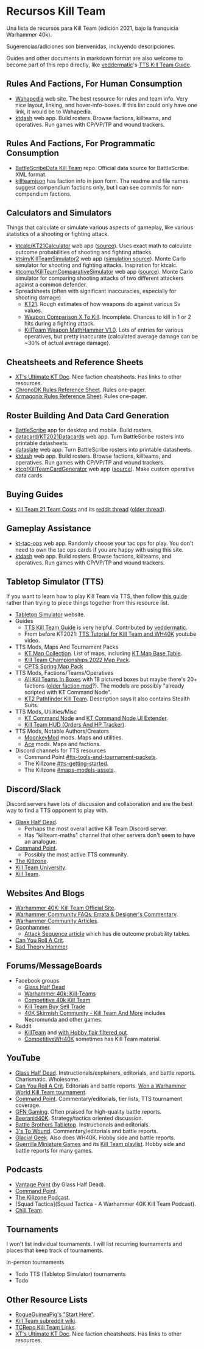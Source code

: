# Recursos Kill Team
Una lista de recursos para Kill Team (edición 2021, bajo la franquicia Warhammer 40k).

Sugerencias/adiciones son bienvenidas, incluyendo descripciones.

Guides and other documents in markdown format are also welcome to become part of this repo directly, like [veddermatic](https://github.com/veddermatic)'s [TTS Kill Team Guide](TTS-Beginners-guide.md).

## Rules And Factions, For Human Consumption

* [Wahapedia](https://wahapedia.ru/kill-team2/the-rules/introduction/) web site.  The best resource for rules and team info.  Very nice layout, linking, and hover-info-boxes. If this list could only have one link, it would be to Wahapedia.
* [ktdash](https://ktdash.app/) web app.  Build rosters. Browse factions, killteams, and operatives. Run games with CP/VP/TP and wound trackers.


## Rules And Factions, For Programmatic Consumption

* [BattleScribeData Kill Team](https://github.com/BSData/wh40k-killteam) repo.  Official data source for BattleScribe.  XML format.
* [killteamjson](https://github.com/vjosset/killteamjson) has faction info in json form.  The readme and file names suggest compendium factions only, but I can see commits for non-compendium factions.


## Calculators and Simulators

Things that calculate or simulate various aspects of gameplay, like various statistics of a shooting or fighting attack.

* [ktcalc/KT21Calculator](https://jmegner.github.io/KT21Calculator/) web app ([source](https://github.com/jmegner/KT21Calculator)).  Uses exact math to calculate outcome probabilities of shooting and fighting attacks.
* [ktsim/KillTeamSimulator2](http://kt2.doit-cms.ru/) web app ([simulation source](https://github.com/ramainen/godicepool)).  Monte Carlo simulator for shooting and fighting attacks.  Inspiration for ktcalc.
* [ktcomp/KillTeamComparativeSimulator](https://denampavel.shinyapps.io/KTSim/) web app ([source](https://github.com/DenamPavel/KillTeamSim)).  Monte Carlo simulator for comparing shooting attacks of two different attackers against a common defender.
* Spreadsheets (often with significant inaccuracies, especially for shooting damage)
  * [KT21](https://docs.google.com/spreadsheets/d/1Sa76-kNCVpLe0sLMEryo7l7QdZZOBqOrkhnENj55Mtc).  Rough estimates of how weapons do against various Sv values.
  * [Weapon Comparison X To Kill](https://docs.google.com/spreadsheets/d/1heVsyiowkdlBobygPURhX3d-WCSSyXbB).  Incomplete.  Chances to kill in 1 or 2 hits during a fighting attack.
  * [KillTeam Weapon MathHammer V1.0](https://docs.google.com/spreadsheets/d/1JJQqxJJf6riibwFHasEjliEhitLuKQiGWUBYZ-lR4io/edit#gid=1040039477).  Lots of entries for various operatives, but pretty inaccurate (calculated average damage can be ~30% of actual average damage).

## Cheatsheets and Reference Sheets

* [XT's Ultimate KT Doc](https://docs.google.com/document/d/1wAl4sNYcqybYCYANLbLFYbXuvRfp1PNPGlzr_YGWvtY).  Nice faction cheatsheets.  Has links to other resources.
* [ChronoDK Rules Reference Sheet](https://drive.google.com/file/d/1kgToAvu_TXRmAQIA1kkdLKih4rCJOE6u). Rules one-pager.
* [Armagonix Rules Reference Sheet](https://www.reddit.com/r/killteam/comments/pck4o4/after_some_playtesting_i_have_improved_my_kt21/).  Rules one-pager.

## Roster Building And Data Card Generation

* [BattleScribe](https://www.battlescribe.net/) app for desktop and mobile.  Build rosters.
* [datacard/KT2021Datacards](https://datacard.app/) web app.  Turn BattleScribe rosters into printable datasheets.
* [dataslate](https://dataslate.rocks/) web app.  Turn BattleScribe rosters into printable datasheets.
* [ktdash](https://ktdash.app/) web app.  Build rosters. Browse factions, killteams, and operatives. Run games with CP/VP/TP and wound trackers.
* [ktcg/KillTeamCardGenerator](https://ktcg.netlify.app/) web app ([source](https://github.com/magralol/ktcg)).  Make custom operative data cards.

## Buying Guides

* [Kill Team 21 Team Costs](https://docs.google.com/spreadsheets/d/1FyS0Z4h1s2IicJ-riH696Sf58-DYIzz0-qf7YPlZ2GI) and its [reddit thread](https://www.reddit.com/r/killteam/comments/py9hz4/kt_min_team_costs_by_faction_updated_with_gbp/) ([older thread](https://www.reddit.com/r/killteam/comments/pafol0/how_much_does_it_cost_to_get_into_kt21_version_11/)).

## Gameplay Assistance

* [kt-tac-ops](https://kt-tac-ops.com/) web app.  Randomly choose your tac ops for play.  You don't need to own the tac ops cards if you are happy with using this site.
* [ktdash](https://ktdash.app/) web app.  Build rosters. Browse factions, killteams, and operatives. Run games with CP/VP/TP and wound trackers.

## Tabletop Simulator (TTS)

If you want to learn how to play Kill Team via TTS, then follow [this guide](TTS-Beginners-guide.md) rather than trying to piece things together from this resource list.

* [Tabletop Simulator](https://www.tabletopsimulator.com/) website.
* Guides
  * [TTS Kill Team Guide](TTS-Beginners-guide.md) is very helpful.  Contributed by [veddermatic](https://github.com/veddermatic).
  * From before KT2021: [TTS Tutorial for Kill Team and WH40K](https://www.youtube.com/watch?v=eXdofSlE4jQ) youtube video.
* TTS Mods, Maps And Tournament Packs
    * [KT Map Collection](https://steamcommunity.com/sharedfiles/filedetails/?id=2577079549).  List of maps, including [KT Map Base Table](https://steamcommunity.com/sharedfiles/filedetails/?id=2574389665).
    * [Kill Team Championships 2022 Map Pack](https://steamcommunity.com/sharedfiles/filedetails/?id=2704352000).
    * [CPTS Spring Map Pack](https://steamcommunity.com/workshop/filedetails/?id=2780116850)
* TTS Mods, Factions/Teams/Operatives
  * [All Kill Teams In Boxes](https://steamcommunity.com/sharedfiles/filedetails/?id=2699529917) with 18 pictured boxes but maybe there's 20+ factions ([older faction mod](https://steamcommunity.com/sharedfiles/filedetails/?id=2646420609)?).  The models are possibly "already scripted with KT Command Node".
  * [KT2 Pathfinder Kill Team](https://steamcommunity.com/sharedfiles/filedetails/?id=2736837891).  Description says it also contains Stealth Suits.
* TTS Mods, Utilities/Misc
  * [KT Command Node](https://steamcommunity.com/sharedfiles/filedetails/?id=2614731381) and [KT Command Node UI Extender](https://steamcommunity.com/sharedfiles/filedetails/?id=2722788048).
  * [Kill Team HUD (Orders And HP Tracker)](https://steamcommunity.com/sharedfiles/filedetails/?id=2603448117).
* TTS Mods, Notable Authors/Creators
  * [MoonkeyMod](https://steamcommunity.com/id/moonkey2010/myworkshopfiles) mods.  Maps and utilities.
  * [Ace](https://steamcommunity.com/id/MFGDalas/myworkshopfiles/) mods.  Maps and factions.
* Discord channels for TTS resources
  * Command Point [#tts-tools-and-tournament-packets](https://discord.com/channels/693216170194501704/706513732658003971).
  * The Killzone [#tts-getting-started](https://discord.com/channels/632812643912253450/889632529617944576).
  * The Killzone [#maps-models-assets](https://discord.com/channels/632812643912253450/879091516289740840).

## Discord/Slack

Discord servers have lots of discussion and collaboration and are the best way to find a TTS opponent to play with.

* [Glass Half Dead](https://discord.gg/cdF3AnRVRG).
  * Perhaps the most overall active Kill Team Discord server.
  * Has "killteam-maths" channel that other servers don't seem to have an analogue.
* [Command Point](https://discord.gg/7U49SugEPg).
  * Possibly the most active TTS community.
* [The Killzone](https://discord.gg/HuKvyEeyuH).
* [Kill Team University](https://discord.com/invite/zetHGyJV3j).
* [Kill Team](https://discord.com/invite/MxNz8fb).

## Websites And Blogs

* [Warhammer 40K: Kill Team Official Site](https://warhammer40000.com/kill-team/).
* [Warhammer Community FAQs, Errata & Designer's Commentary](https://www.warhammer-community.com/faqs/#kill-team).
* [Warhammer Community Articles](https://www.warhammer-community.com/en-us/kill-team/).
* [Goonhammer](https://www.goonhammer.com/tag/kill-team/).
  * [Attack Sequence article](https://www.goonhammer.com/hammer-of-math-kill-team-attack-sequence/) which has die outcome probability tables.
* [Can You Roll A Crit](https://canyourollacrit.com/tag/kill-team/).
* [Bad Theory Hammer](https://badtheoryhammer.blogspot.com/).

## Forums/MessageBoards

* Facebook groups
  * [Glass Half Dead](https://www.facebook.com/groups/glasshalfdead/)
  * [Warhammer 40k: Kill-Teams](https://www.facebook.com/groups/679144685439561/)
  * [Competitive 40k Kill Team](https://www.facebook.com/groups/2055347834715214/)
  * [Kill Team Buy Sell Trade](https://www.facebook.com/groups/646533622386292/)
  * [40K Skirmish Community - Kill Team And More](https://www.facebook.com/groups/ShadowWarArmageddon/) includes Necromunda and other games.
* Reddit
  * [KillTeam](https://www.reddit.com/r/killteam/) and [with Hobby flair filtered out](https://www.reddit.com/r/KillTeam/search/?q=(NOT%20flair%3A%27Hobby%27)&restrict_sr=1&sort=new).  
  * [CompetitiveWH40K](https://www.reddit.com/r/CompetitiveWH40k/) sometimes has Kill Team material.

## YouTube

* [Glass Half Dead](https://www.youtube.com/channel/UCh0xW4bNI1A9DePS8BY_gug).  Instructionals/explainers, editorials, and battle reports.  Charismatic. Wholesome.
* [Can You Roll A Crit](https://www.youtube.com/c/CanYouRollaCrit).  Editorials and battle reports.  [Won a Warhammer World Kill Team tournament](https://canyourollacrit.com/2021/10/28/warhammer-world-kill-team-october-2021-event-review/).
* [Command Point](https://www.youtube.com/c/CommandPoint). Commentary/editorials, tier lists, TTS tournament coverage.
* [GFN Gaming](https://www.youtube.com/c/GFNGaming).  Often praised for high-quality battle reports.
* [Beeranid40K](https://www.youtube.com/c/BEERANID40k).  Strategy/tactics oriented discussion.
* [Battle Brothers Tabletop](https://www.youtube.com/channel/UCsGpI8Wp6rrHEewoWELV0jg).  Instructionals and editorials.
* [3's To Wound](https://www.youtube.com/c/3StoWound).  Commentary/editorials and battle reports.
* [Glacial Geek](https://www.youtube.com/c/TheGlacialGeek).  Also does WH40K.  Hobby side and battle reports.
* [Guerrilla Miniature Games](https://www.youtube.com/c/GuerrillaMiniatureGames) and its [Kill Team playlist](https://www.youtube.com/playlist?list=PLzrPO7KIAtwXCRg5uMZNrWVnOIwgWWhfi).  Hobby side and battle reports for many games.

## Podcasts

* [Vantage Point](https://getpodcast.com/de/podcast/vantage-point-kill-team-podcast) (by Glass Half Dead).
* [Command Point](https://podcasts.apple.com/us/podcast/command-point/id1487392848).
* [The Killzone Podcast](https://anchor.fm/killzonepodcast).
* [Squad Tactica](Squad Tactica - A Warhammer 40K Kill Team Podcast).
* [Chill Team](https://podcasts.google.com/feed/aHR0cHM6Ly9jaGlsbHRlYW1wb2QubGlic3luLmNvbS9yc3M?sa=X&ved=2ahUKEwiYxZWrh5r2AhWnhWoFHXzsAf0Q4aUDegQIARAD).

## Tournaments

I won't list individual tournaments.  I will list recurring tournaments and places that keep track of tournaments.

In-person tournaments
* Todo
TTS (Tabletop Simulator) tournaments
* Todo 

## Other Resource Lists

* [RogueGuineaPig's "Start Here"](https://www.reddit.com/r/killteam/comments/pl30y4/new_to_kill_team_maybe_start_here/).
* [Kill Team subreddit wiki](https://www.reddit.com/r/killteam/wiki/index).
* [TCRepo Kill Team Links](https://tcrepo.com/kill-team-links/).
* [XT's Ultimate KT Doc](https://docs.google.com/document/d/1wAl4sNYcqybYCYANLbLFYbXuvRfp1PNPGlzr_YGWvtY).  Nice faction cheatsheets.  Has links to other resources.
